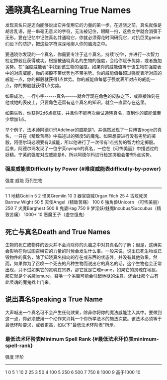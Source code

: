 # 通晓真名Learning True Names

发现真名只是迈向能够说出它并使用它的力量的第一步。在通晓之前，真名就像是胡言乱语，是一串毫无意义的字符，无法被记住，眼睛一扫，这些文字就会消弭于无形。要在记忆中记住真名并通晓它，你就必须得花时间研究它，对抗巨灵genie们设下的防护，把这些字符深深地绑入你的脑海之中。

要通晓你发现的一个真名，你需要专注于这个真名，持续1分钟，并进行一次智力检定掷骰且获得成功。根据被通晓真名的生物的强度，会给你赋予优势，或者施加劣势。在"强度威能表"中找到该生物的强度。如果你的威能值等于该生物在强度表中的对应威能，你的掷骰不带优势也不带劣势。你的威能值每超过强度表所对应的威能一点，你的掷骰就获得1点优势。你的威能值每低于强度表所对应的威能一点，你的掷骰就获得1点劣势。

如果成功，一行小字------真名------就会浮现在角色的皮肤之下，或直接蚀刻在他或她的表皮上，只要角色还留有这个真名的知识，就会一直留存在这里。

如果失败，你获得2d6点疯狂，并且你不能再次尝试通晓真名，直到你的威能值至少增加1点。

举个例子，法术师阿德尔玛Adelmar的威能是1，并偶然发现了一只博吉bogie的真名，一只在《精致苦痛》中描述过的强度5的魔鬼。如果想要进行没有劣势的掷骰，阿德尔玛必须要有2威能，所以他进行了一次带有1点劣势的智力检定掷骰。后来，阿德尔玛发现了一位宁芙nymph的真名，一位在《可怖美丽》中描述过的妖精。宁芙的强度对应威能是6，所以阿德尔玛进行检定掷骰会带有5点劣势。

### 强度威能表Difficulty by Power {#难度威能表difficulty-by-power}

  强度    威能   范列生物
  ------- ------ -----------------------------------------
  1       1      地精Goblin
  5       2      怪灵Gremlin
  10      3      器官窃贼Organ Filch
  25      4      古坟死灵Barrow Wight
  50      5      天使Angel（精致苦痛）
  100     6      独角兽Unicorn （可怖美丽）
  250     7      犬魔Barghest
  500     8      鬼婆Hag
  750     9      梦淫妖/魅魔Incubus/Succubus（精致苦痛）
  1000+   10     恶魔王子（虚空饿鬼）

## 死亡与真名Death and True Names

生物的死亡或物件的毁灭并不会消除你的头脑之中对其真名的了解；但是，这确实会影响在你试图召唤它的力量的时候会发生什么事。一般来说，说出已死生物或已毁物件的真名，除了知晓真名指向的存在或东西的状态外，并没有其他效果。然而，如果你为了召唤一个死去的凡种生物而说出它的真名的话，这个生物也会正常出现，只不过如果它的灵魂在冥界，那它就是亡魂mane，如果它的灵魂在地狱，那它就是个劣魔lemure。召唤一个劣魔可能会引起地狱的注意，还会让那个占有此灵魂的魔鬼找上门来。

## 说出真名Speaking a True Name

大声喊出一个真名可不会产生任何效果，除非你将你的魔法威能注入其中。要做到这一点，你必须使用一个动作来消耗一个你所学法术的施法次数。该法术必须等于最低环阶要求，或者更高，如以下"最低法术环阶表"所示。

### 最低法术环阶表Minimum Spell Rank {#最低法术环位表minimum-spell-rank}

  强度       环阶
  ---------- ------
  1          0
  5          1
  10         2
  25         3
  50         4
  100        5
  250        6
  500        7
  750        8
  1000       9
  高于1000   10
